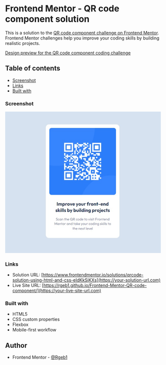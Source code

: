 # Frontend Mentor - QR code component solution

This is a solution to the [QR code component challenge on Frontend Mentor](https://www.frontendmentor.io/challenges/qr-code-component-iux_sIO_H). Frontend Mentor challenges help you improve your coding skills by building realistic projects. 

[Design preview for the QR code component coding challenge](./design/desktop-preview.jpg)

## Table of contents

  - [Screenshot](#screenshot)
  - [Links](#links)
  - [Built with](#built-with)


### Screenshot

![](./screenshot.jpg)


### Links

- Solution URL: [https://www.frontendmentor.io/solutions/qrcode-solution-using-html-and-css-eIdKkSjKXs](https://your-solution-url.com)
- Live Site URL: [https://rgeb1.github.io/Frontend-Mentor-QR-code-component/](https://your-live-site-url.com)


### Built with

- HTML5
- CSS custom properties
- Flexbox
- Mobile-first workflow


## Author

- Frontend Mentor - [@Rgeb1](https://www.frontendmentor.io/profile/yourusername)

